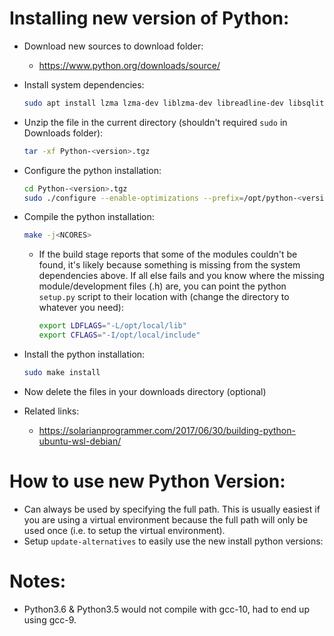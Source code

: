 # Installing new version of Python:

* Download new sources to download folder:
  
  * https://www.python.org/downloads/source/
  
* Install system dependencies:

  ```bash
  sudo apt install lzma lzma-dev liblzma-dev libreadline-dev libsqlite3-dev libgdbm-dev libdb5.3-dev 
  ```

* Unzip the file in the current directory (shouldn't required `sudo` in Downloads folder):

	```bash
	tar -xf Python-<version>.tgz
	```
	
* Configure the python installation:

  ```bash
  cd Python-<version>.tgz
  sudo ./configure --enable-optimizations --prefix=/opt/python-<version>
  ```

* Compile the python installation:

  ```bash
  make -j<NCORES>
  ```

  * If the build stage reports that some of the modules couldn't be found, it's likely because something is missing from the system dependencies above. If all else fails and you know where the missing module/development files (.h) are, you can point the python `setup.py` script to their location with (change the directory to whatever you need):
    ```bash
    export LDFLAGS="-L/opt/local/lib"
    export CFLAGS="-I/opt/local/include"
    ```

* Install the python installation:

  ```bash
  sudo make install
  ```
  
* Now delete the files in your downloads directory (optional)

* Related links:

  * https://solarianprogrammer.com/2017/06/30/building-python-ubuntu-wsl-debian/

# How to use new Python Version:

* Can always be used by specifying the full path. This is usually easiest if you are using a virtual environment because the full path will only be used once (i.e. to setup the virtual environment).
* Setup `update-alternatives` to easily use the new install python versions:

# Notes:

* Python3.6 & Python3.5 would not compile with gcc-10, had to end up using gcc-9.

